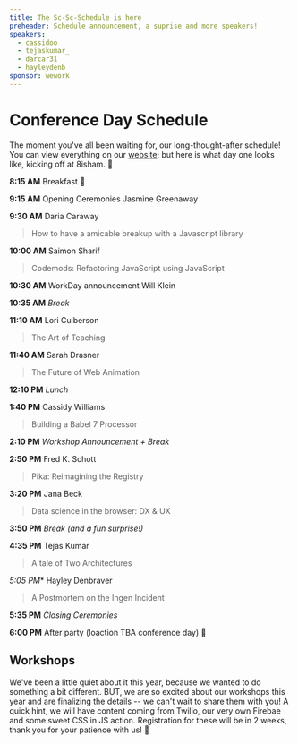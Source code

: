 ```yaml
---
title: The Sc-Sc-Schedule is here 
preheader: Schedule announcement, a suprise and more speakers!
speakers:
  - cassidoo
  - tejaskumar_
  - darcar31
  - hayleydenb
sponsor: wework
---
```


# Conference Day Schedule
The moment you've all been waiting for, our long-thought-after schedule! You can view everything on our [website](http://dinosaurjs.org/#schedule); but here is what day one looks like, kicking off at 8isham. 💃

**8:15 AM** Breakfast 🍳

**9:15 AM** Opening Ceremonies Jasmine Greenaway

**9:30 AM** Daria Caraway 
>How to have a amicable breakup with a Javascript library

**10:00 AM** Saimon Sharif 
>Codemods: Refactoring JavaScript using JavaScript

**10:30 AM** WorkDay announcement Will Klein

**10:35 AM** _Break_    

**11:10 AM** Lori Culberson  
>The Art of Teaching

**11:40 AM** Sarah Drasner 
>The Future of Web Animation

**12:10 PM** _Lunch_

**1:40 PM** Cassidy Williams  
>Building a Babel 7 Processor

**2:10 PM** _Workshop Announcement + Break_

**2:50 PM** Fred K. Schott  
>Pika: Reimagining the Registry

**3:20 PM** Jana Beck 
>Data science in the browser: DX & UX

**3:50 PM** _Break (and a fun surprise!)_ 

**4:35 PM** Tejas Kumar
>A tale of Two Architectures

*5:05 PM** Hayley Denbraver  
>A Postmortem on the Ingen Incident

**5:35 PM** _Closing Ceremonies_ 

**6:00 PM** After party (loaction TBA conference day) 🎉

## Workshops
We've been a little quiet about it this year, because we wanted to do something a bit different. BUT, we are so excited about our workshops this year and are finalizing the details -- we can't wait to share them with you! A quick hint, we will have content coming from Twilio, our very own Firebae and some sweet CSS in JS action. Registration for these will be in 2 weeks, thank you for your patience with us! 🙏
